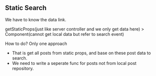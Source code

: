 ## Static Search

We have to know the data link.

getStaticProps(just like server controller and we only get data here) > Component(cannot get local data but refer to search event)

How to do? Only one approach

- That is get all posts from static props, and base on these post data to search.
- We need to write a seperate func for posts not from local post repository.
